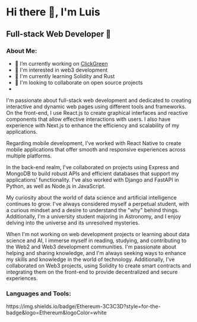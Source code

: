 # Hi there 👋, I'm Luis
## Full-stack Web Developer 🚀
### About Me:
- 🔭 I’m currently working on [ClickGreen](https://www.clickgreenapp.com/)
- 👀 I'm interested in web3 development 
- 🌱 I'm currently learning Solidity and Rust
- 💞️ I'm looking to collaborate on open source projects
- 
I'm passionate about full-stack web development and dedicated to creating interactive and dynamic web pages using different tools and frameworks. On the front-end, I use React.js to create graphical interfaces and reactive components that allow effective interactions with users. I also have experience with Next.js to enhance the efficiency and scalability of my applications.

Regarding mobile development, I've worked with React Native to create mobile applications that offer smooth and responsive experiences across multiple platforms.

In the back-end realm, I've collaborated on projects using Express and MongoDB to build robust APIs and efficient databases that support my applications' functionality. I've also worked with Django and FastAPI in Python, as well as Node.js in JavaScript.

My curiosity about the world of data science and artificial intelligence continues to grow. I've always considered myself a perpetual student, with a curious mindset and a desire to understand the "why" behind things. Additionally, I'm a university student majoring in Astronomy, and I enjoy delving into the universe and its unresolved mysteries.

When I'm not working on web development projects or learning about data science and AI, I immerse myself in reading, studying, and contributing to the Web2 and Web3 development communities. I'm passionate about helping and sharing knowledge, and I'm always seeking ways to enhance my skills and knowledge in the world of technology. Additionally, I've collaborated on Web3 projects, using Solidity to create smart contracts and integrating them on the front-end to provide decentralized and secure experiences.

<h3 align="left">Languages and Tools:</h3>
https://img.shields.io/badge/Ethereum-3C3C3D?style=for-the-badge&logo=Ethereum&logoColor=white
